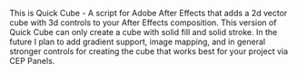 This is Quick Cube - A script for Adobe After Effects that adds a 2d vector cube with 3d controls to your After Effects composition.
This version of Quick Cube can only create a cube with solid fill and solid stroke.
In the future I plan to add gradient support, image mapping, and in general stronger controls for creating the cube that works best for your project via CEP Panels.
